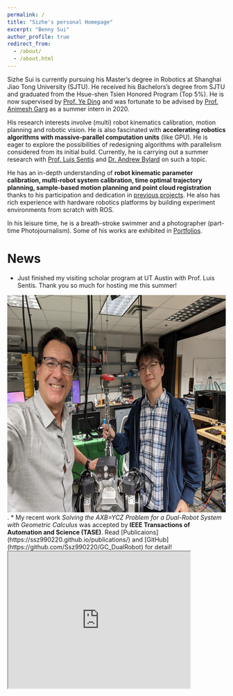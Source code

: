 ```yaml
---
permalink: /
title: "Sizhe's personal Homepage"
excerpt: "Benny Sui"
author_profile: true
redirect_from: 
  - /about/
  - /about.html
---
```


Sizhe Sui is currently pursuing his Master’s degree in Robotics at Shanghai Jiao Tong University (SJTU). He received his Bachelors’s degree from SJTU and graduated from the Hsue-shen Tsien Honored Program (Top 5%). He is now supervised by [Prof. Ye Ding](https://www.researchgate.net/profile/Ye-Ding-10) and was fortunate to be advised by [Prof. Animesh Garg](https://animesh.garg.tech/) as a summer intern in 2020.

His research interests involve (multi) robot kinematics calibration, motion planning and robotic vision. He is also fascinated with <b>accelerating robotics algorithms with massive-parallel computation units</b> (like GPU). He is eager to explore the possibilities of redesigning algorithms with parallelism considered from its initial build. Currently, he is carrying out a summer research with [Prof. Luis Sentis](https://www.ae.utexas.edu/people/faculty/faculty-directory/sentis) and [Dr. Andrew Bylard](https://stanfordasl.github.io//people/andrew-bylard/) on such a topic.

He has an in-depth understanding of <b>robot kinematic parameter calibration, multi-robot system calibration, time optimal trajectory planning, sample-based motion planning and point cloud registration</b> thanks to his participation and dedication in [previous projects](https://ssz990220.github.io/projects/). He also has rich experience with hardware robotics platforms by building experiment environments from scratch with ROS.

In his leisure time, he is a breath-stroke swimmer and a photographer (part-time Photojournalism). Some of his works are exhibited in [Portfolios](https://ssz990220.github.io/portfolio/).

# News
* Just finished my visiting scholar program at UT Austin with Prof. Luis Sentis. Thank you so much for hosting me this summer!
<div style="text-align:center"><img src="./images/atAustin.jpg" alt="Photo with Prof. Sentis" height="500" width="auto"/></div>.
* My recent work <i>Solving the AXB=YCZ Problem for a Dual-Robot System with Geometric Calculus</i> was accepted by <b>IEEE Transactions of Automation and Science (TASE)</b>. Read [Publicaions](https://ssz990220.github.io/publications/) and [GitHub](https://github.com/Ssz990220/GC_DualRobot) for detail!
<iframe width="420" height="315"
src="https://youtu.be/FBffgWNQGQk">
</iframe>
<script type='text/javascript' id='clustrmaps' src='//cdn.clustrmaps.com/map_v2.js?cl=ffffff&w=150&t=n&d=fJcIbxjpwHENo4fxVaMXyL0x2121MZhnCOv-m_ray-Y'></script>
